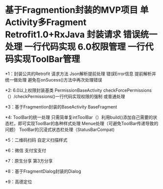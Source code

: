 # 基于Fragmention封装的MVP项目 单Activity多Fragment  Retrofit1.0+RxJava 封装请求 错误统一处理  一行代码实现 6.0权限管理 一行代码实现ToolBar管理

*1：封装公共的Retrofit 请求方法 Json解析提前处理 错误Error信息 提前解析并统一做处理 避免在onSucess()方法中再次处理错误

*2: 6.0以上权限封装基类 PermissionBaseActivity checkForcePermissions（）/checkPermissions()一行代码实现权限的强制 或普通处理

*3：基于Fragmention封装的BaseActivity  BaseFragment

*4: ToolBar的统一处理 只需简单复intToolBar（）利用build()添加自己需要的状态栏，即可实现ToolBar的各种样式处理 Menue处理（可避免ToolBar传递导致的问题）  ToolBar的沉浸式状态栏处理（StatusBarCompat)

*5：二维码扫码 自定义扫描样式

*6：微信 支付宝支付

*7：原生分享 第3方分享

*8：基于FragmentDialog封装的Dialog 

*9：高德定位 

